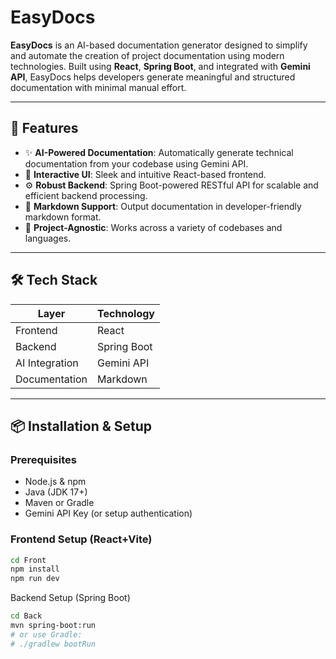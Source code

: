 # EasyDocs

**EasyDocs** is an AI-based documentation generator designed to simplify and automate the creation of project documentation using modern technologies. Built using **React**, **Spring Boot**, and integrated with **Gemini API**, EasyDocs helps developers generate meaningful and structured documentation with minimal manual effort.

---

## 🚀 Features

- ✨ **AI-Powered Documentation**: Automatically generate technical documentation from your codebase using Gemini API.
- 📘 **Interactive UI**: Sleek and intuitive React-based frontend.
- ⚙️ **Robust Backend**: Spring Boot-powered RESTful API for scalable and efficient backend processing.
- 📄 **Markdown Support**: Output documentation in developer-friendly markdown format.
- 📁 **Project-Agnostic**: Works across a variety of codebases and languages.

---

## 🛠️ Tech Stack

| Layer         | Technology           |
|---------------|----------------------|
| Frontend      | React                |
| Backend       | Spring Boot          |
| AI Integration| Gemini API           |
| Documentation | Markdown             |

---

## 📦 Installation & Setup

### Prerequisites

- Node.js & npm
- Java (JDK 17+)
- Maven or Gradle
- Gemini API Key (or setup authentication)

### Frontend Setup (React+Vite)
```bash
cd Front
npm install
npm run dev
```

Backend Setup (Spring Boot)

```bash
cd Back
mvn spring-boot:run
# or use Gradle:
# ./gradlew bootRun
